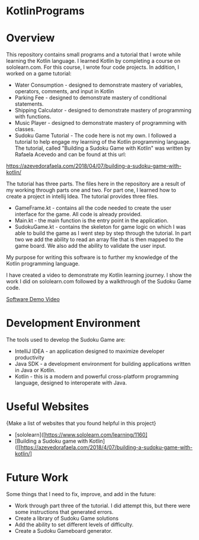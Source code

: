 # KotlinPrograms

# Overview
This repository contains small programs and a tutorial that I wrote while learning the Kotlin language.
I learned Kotlin by completing a course on sololearn.com. For this course, I wrote four code projects. 
In addition, I worked on a game tutorial:
* Water Consumption - designed to demonstrate mastery of variables, operators, comments, and input in Kotlin
* Parking Fee - designed to demonstrate mastery of conditional statements.
* Shipping Calculator - designed to demonstrate mastery of programming with functions.
* Music Player -  designed to demonstrate mastery of programming with classes.
* Sudoku Game Tutorial - The code here is not my own. I followed a tutorial to help engage my learning of the Kotlin programming language. The tutorial, called "Building a Sudoku Game with Kotlin" was written by Rafaela Acevedo and can be found at this url:

https://azevedorafaela.com/2018/04/07/building-a-sudoku-game-with-kotlin/

The tutorial has three parts. The files here in the repository are a result of my working through parts one and two. 
For part one, I learned how to create a project in intellij Idea.  The tutorial provides three files.
* GameFrame.kt - contains all the code needed to create the user interface for the game. All code is already provided.
* Main.kt - the main function is the entry point in the application.
* SudokuGame.kt - contains the skeleton for game logic on which I was able to build the game as I went step by 
step through the tutorial.
In part two we add the ability to read an array file that is then mapped to the game board.
We also add the ability to validate the user input.

My purpose for writing this software is to further my knowledge of the Kotlin programming language.

I have created a video to demonstrate my Kotlin learning journey. I show the work I did on sololearn.com followed by a walkthrough of the Sudoku Game code.

[Software Demo Video](http://youtube.link.goes.here)

# Development Environment
The tools used to develop the Sudoku Game are:
* IntelliJ IDEA - an application designed to maximize developer productivity
* Java SDK - a development environment for building applications written in Java or Kotlin.
* Kotlin - this is a modern and powerful cross-platform programming language, designed to interoperate with Java.

# Useful Websites
{Make a list of websites that you found helpful in this project}
* [sololearn]([https://www.sololearn.com/learning/1160]
* [Building a Sudoku game with Kotlin]([[https://azevedorafaela.com/2018/4/07/building-a-sudoku-game-with-kotlin/]

# Future Work
Some things that I need to fix, improve, and add in the future:
* Work through part three of the tutorial. I did attempt this, but there were some instructions that generated errors.
* Create a library of Sudoku Game solutions 
* Add the ability to set different levels of difficulty.
* Create a Sudoku Gameboard generator.


